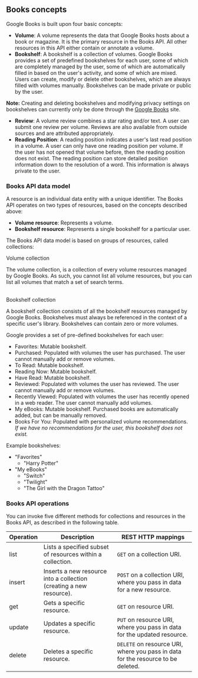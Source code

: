 ## Books concepts

Google Books is built upon four basic concepts:

*   **Volume**: A volume represents the data that Google Books hosts about a book or magazine. It is the primary resource in the Books API. All other resources in this API either contain or annotate a volume.
*   **Bookshelf**: A bookshelf is a collection of volumes. Google Books provides a set of predefined bookshelves for each user, some of which are completely managed by the user, some of which are automatically filled in based on the user's activity, and some of which are mixed. Users can create, modify or delete other bookshelves, which are always filled with volumes manually. Bookshelves can be made private or public by the user.

**Note:** Creating and deleting bookshelves and modifying privacy settings on bookshelves can currently only be done through the [Google Books](https://books.google.com/) site.

*   **Review**: A volume review combines a star rating and/or text. A user can submit one review per volume. Reviews are also available from outside sources and are attributed appropriately.
*   **Reading Position**: A reading position indicates a user's last read position in a volume. A user can only have one reading position per volume. If the user has not opened that volume before, then the reading position does not exist. The reading position can store detailed position information down to the resolution of a word. This information is always private to the user.

### Books API data model

A resource is an individual data entity with a unique identifier. The Books API operates on two types of resources, based on the concepts described above:

*   **Volume resource**: Represents a volume.
*   **Bookshelf resource**: Represents a single bookshelf for a particular user.

The Books API data model is based on groups of resources, called collections:

Volume collection

The volume collection, is a collection of every volume resources managed by Google Books. As such, you cannot list all volume resources, but you can list all volumes that match a set of search terms.  
 

Bookshelf collection

A bookshelf collection consists of all the bookshelf resources managed by Google Books. Bookshelves must always be referenced in the context of a specific user's library. Bookshelves can contain zero or more volumes.

Google provides a set of pre-defined bookshelves for each user:

*   Favorites: Mutable bookshelf.
*   Purchased: Populated with volumes the user has purchased. The user cannot manually add or remove volumes.
*   To Read: Mutable bookshelf.
*   Reading Now: Mutable bookshelf.
*   Have Read: Mutable bookshelf.
*   Reviewed: Populated with volumes the user has reviewed. The user cannot manually add or remove volumes.
*   Recently Viewed: Populated with volumes the user has recently opened in a web reader. The user cannot manually add volumes.
*   My eBooks: Mutable bookshelf. Purchased books are automatically added, but can be manually removed.
*   Books For You: Populated with personalized volume recommendations. _If we have no recommendations for the user, this bookshelf does not exist._

Example bookshelves:

*   "Favorites"
    *   "Harry Potter"
*   "My eBooks"
    *   "Switch"
    *   "Twilight"
    *   "The Girl with the Dragon Tattoo"

### Books API operations

You can invoke five different methods for collections and resources in the Books API, as described in the following table.

| Operation | Description | REST HTTP mappings |
| --- | --- | --- |
| list | Lists a specified subset of resources within a collection. | `GET` on a collection URI. |
| insert | Inserts a new resource into a collection (creating a new resource). | `POST` on a collection URI, where you pass in data for a new resource. |
| get | Gets a specific resource. | `GET` on resource URI. |
| update | Updates a specific resource. | `PUT` on resource URI, where you pass in data for the updated resource. |
| delete | Deletes a specific resource. | `DELETE` on resource URI, where you pass in data for the resource to be deleted. |

